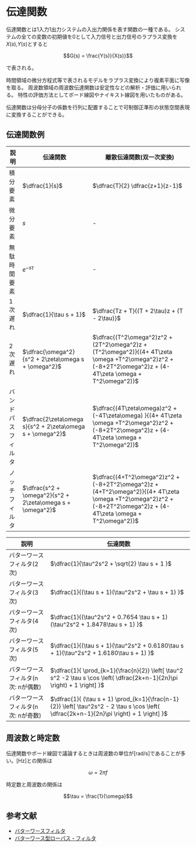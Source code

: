 # 伝達関数

伝達関数とは1入力1出力システムの入出力関係を表す関数の一種である。
システムの全ての変数の初期値を0として入力信号と出力信号のラプラス変換を$`X(s)`$,$`Y(s)`$とすると 

```math
G(s) = \frac{Y(s)}{X(s)}
```

で表される。

時間領域の微分方程式等で表されるモデルをラプラス変換により複素平面に写像を取る。
周波数領域の周波数伝達関数は安定性などの解析・評価に用いられる。
特性の評価方法としてボード線図やナイキスト線図を用いたものがある。

伝達関数は分母分子の係数を行列に配置することで可制御正準形の状態空間表現に変換することができる。

## 伝達関数例
| 説明 | 伝達関数 | 離散伝達関数(双一次変換) | 
| ---- | -------- | ------------ | 
| 積分要素 |  $`\dfrac{1}{s}`$   | $`\dfrac{T}{2} \dfrac{z+1}{z-1}`$ | 
| 微分要素 | $`s`$ | - |
| 無駄時間要素 | $`e^{-s\tau}`$ | - |
| 1次遅れ | $`\dfrac{1}{\tau s + 1}`$ | $`\dfrac{Tz + T}{(T + 2\tau)z + (T - 2\tau)}`$ |
| 2次遅れ | $`\dfrac{\omega^2}{s^2 + 2\zeta\omega s + \omega^2}`$ | $`\dfrac{(T^2\omega^2)z^2 + (2T^2\omega^2)z + (T^2\omega^2)}{(4+ 4T\zeta \omega +T^2\omega^2)z^2 + (-8+2T^2\omega^2)z + (4-4T\zeta \omega + T^2\omega^2)}`$ |
| バンドパスフィルタ | $`\dfrac{2\zeta\omega s}{s^2 + 2\zeta\omega s + \omega^2}`$ | $`\dfrac{(4T\zeta\omega)z^2 + (-4T\zeta\omega) }{(4+ 4T\zeta \omega +T^2\omega^2)z^2 + (-8+2T^2\omega^2)z + (4-4T\zeta \omega + T^2\omega^2)}`$ |
| ノッチフィルタ | $`\dfrac{s^2 + \omega^2}{s^2 + 2\zeta\omega s + \omega^2}`$ | $`\dfrac{(4+T^2\omega^2)z^2 + (-8+2T^2\omega^2)z + (4+T^2\omega^2)}{(4+ 4T\zeta \omega +T^2\omega^2)z^2 + (-8+2T^2\omega^2)z + (4-4T\zeta \omega + T^2\omega^2)}`$ |


| 説明 | 伝達関数 |
| ---- | -------- |
| バターワースフィルタ(2次) | $`\dfrac{1}{\tau^2s^2 + \sqrt{2} \tau s + 1 }`$ |
| バターワースフィルタ(3次) | $`\dfrac{1}{(\tau s + 1)(\tau^2s^2 + \tau s + 1) }`$ |
| バターワースフィルタ(4次) | $`\dfrac{1}{(\tau^2s^2 + 0.7654 \tau s + 1)(\tau^2s^2 + 1.8478\tau s + 1) }`$ |
| バターワースフィルタ(5次) | $`\dfrac{1}{(\tau s + 1)(\tau^2s^2 + 0.6180\tau s + 1)(\tau^2s^2 + 1.6180\tau s + 1) }`$|
| バターワースフィルタ(n次: nが偶数) | $`\dfrac{1}{ \prod_{k=1}{\frac{n}{2}} \left[ \tau^2 s^2 -2 \tau s \cos \left( \dfrac{2k+n-1}{2n}\pi \right) + 1 \right] }`$ |
| バターワースフィルタ(n次: nが奇数) | $`\dfrac{1}{ (\tau s + 1) \prod_{k=1}{\frac{n-1}{2}} \left[ \tau^2s^2 - 2 \tau s \cos \left( \dfrac{2k+n-1}{2n}\pi \right) + 1 \right] }`$ |

## 周波数と時定数
伝達関数やボード線図で議論するときは周波数の単位が\[rad/s\]であることが多い。\[Hz\]との関係は
```math
\omega = 2\pi f
```

時定数と周波数の関係は
```math
\tau = \frac{1}{\omega}
```

## 参考文献
- [バターワースフィルタ](https://ja.wikipedia.org/wiki/%E3%83%90%E3%82%BF%E3%83%BC%E3%83%AF%E3%83%BC%E3%82%B9%E3%83%95%E3%82%A3%E3%83%AB%E3%82%BF)
- [バターワース型ローパス・フィルタ](https://cc.cqpub.co.jp/system/contents/2067/)